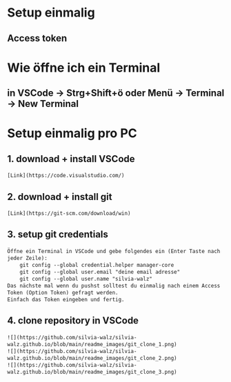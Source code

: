 # Setup einmalig
## Access token
# Wie öffne ich ein Terminal
## in VSCode -> Strg+Shift+ö oder Menü -> Terminal -> New Terminal
# Setup einmalig pro PC
   ## 1. download + install VSCode  
    [Link](https://code.visualstudio.com/)
   ## 2. download + install git
    [Link](https://git-scm.com/download/win)
   ## 3. setup git credentials
    Öffne ein Terminal in VSCode und gebe folgendes ein (Enter Taste nach jeder Zeile):
        git config --global credential.helper manager-core
        git config --global user.email "deine email adresse"
        git config --global user.name "silvia-walz"
    Das nächste mal wenn du pushst solltest du einmalig nach einem Access Token (Option Token) gefragt werden.  
    Einfach das Token eingeben und fertig.
   ## 4. clone repository in VSCode
    ![](https://github.com/silvia-walz/silvia-walz.github.io/blob/main/readme_images/git_clone_1.png)
    ![](https://github.com/silvia-walz/silvia-walz.github.io/blob/main/readme_images/git_clone_2.png)
    ![](https://github.com/silvia-walz/silvia-walz.github.io/blob/main/readme_images/git_clone_3.png)

